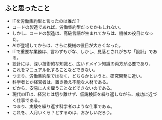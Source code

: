 ふと思ったこと
---

- ITを労働集約型と言ったのは誰だ？
- コードの製造であれば、労働集約型だったかもしれない。
- しかし、コードの製造は、高級言語が生まれてからは、機械の役目になった。
- AIが登場してからは、さらに機械の役目が大きくなった。
- ITで重要な業務は、言わずもがな、しかし、見落とされがちな「設計」である。
- 設計には、深い技術的な知識と、広いドメイン知識の両方が必要であり、
- これをマニュアル化することなどできない。
- つまり、労働集約型ではなく、どちらかというと、研究開発に近い。
- 科学者とか経営者は、置き換え不能な人材である。
- だから、安易に人を雇うことなどできないのである。
- 現代のITは、経営とは切り離せず、仮説検証を繰り返しながら、成功に近づく仕事である。
- つまり、実験を繰り返す科学者のような仕事である。
- これを、人月いくら？とするのは、おかしいだろう。

